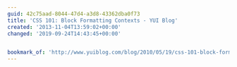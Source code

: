 ```yaml
---
guid: 42c75aad-8044-47d4-a3d8-43362dba0f73
title: 'CSS 101: Block Formatting Contexts - YUI Blog'
created: '2013-11-04T13:59:02+00:00'
changed: '2019-09-24T14:43:45+00:00'


bookmark_of: 'http://www.yuiblog.com/blog/2010/05/19/css-101-block-formatting-contexts/'
---
```




